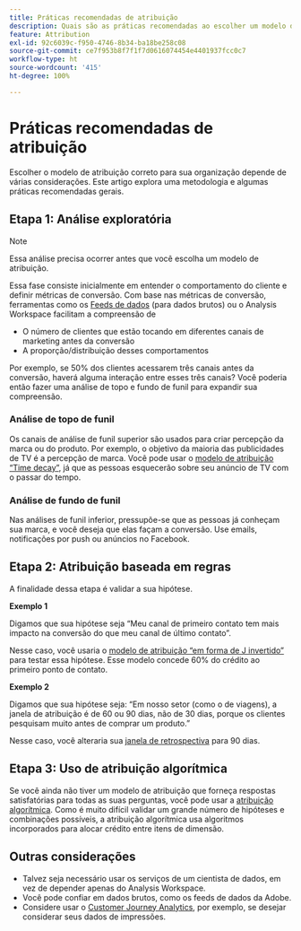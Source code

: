 ```yaml
---
title: Práticas recomendadas de atribuição
description: Quais são as práticas recomendadas ao escolher um modelo de atribuição?
feature: Attribution
exl-id: 92c6039c-f950-4746-8b34-ba18be258c08
source-git-commit: ce7f953b8f7f1f7d0616074454e4401937fcc0c7
workflow-type: ht
source-wordcount: '415'
ht-degree: 100%

---
```


# Práticas recomendadas de atribuição

Escolher o modelo de atribuição correto para sua organização depende de várias considerações. Este artigo explora uma metodologia e algumas práticas recomendadas gerais.

## Etapa 1: Análise exploratória

>[!NOTE]
>Essa análise precisa ocorrer antes que você escolha um modelo de atribuição.

Essa fase consiste inicialmente em entender o comportamento do cliente e definir métricas de conversão. Com base nas métricas de conversão, ferramentas como os [Feeds de dados](https://experienceleague.adobe.com/docs/analytics/export/analytics-data-feed/data-feed-overview.html?lang=pt-BR) (para dados brutos) ou o Analysis Workspace facilitam a compreensão de

* O número de clientes que estão tocando em diferentes canais de marketing antes da conversão
* A proporção/distribuição desses comportamentos

Por exemplo, se 50% dos clientes acessarem três canais antes da conversão, haverá alguma interação entre esses três canais?
Você poderia então fazer uma análise de topo e fundo de funil para expandir sua compreensão.

### Análise de topo de funil

Os canais de análise de funil superior são usados para criar percepção da marca ou do produto. Por exemplo, o objetivo da maioria das publicidades de TV é a percepção de marca. Você pode usar o [modelo de atribuição “Time decay”](/help/analyze/analysis-workspace/attribution/models.md), já que as pessoas esquecerão sobre seu anúncio de TV com o passar do tempo.

### Análise de fundo de funil

Nas análises de funil inferior, pressupõe-se que as pessoas já conheçam sua marca, e você deseja que elas façam a conversão. Use emails, notificações por push ou anúncios no Facebook.

## Etapa 2: Atribuição baseada em regras

A finalidade dessa etapa é validar a sua hipótese.

**Exemplo 1**

Digamos que sua hipótese seja “Meu canal de primeiro contato tem mais impacto na conversão do que meu canal de último contato”. 

Nesse caso, você usaria o [modelo de atribuição “em forma de J invertido”](/help/analyze/analysis-workspace/attribution/models.md) para testar essa hipótese. Esse modelo concede 60% do crédito ao primeiro ponto de contato.

**Exemplo 2**

Digamos que sua hipótese seja: “Em nosso setor (como o de viagens), a janela de atribuição é de 60 ou 90 dias, não de 30 dias, porque os clientes pesquisam muito antes de comprar um produto.”

Nesse caso, você alteraria sua [janela de retrospectiva](https://experienceleague.adobe.com/docs/analytics/analyze/analysis-workspace/attribution/models.html?lang=pt-BR#lookback-windows) para 90 dias.

## Etapa 3: Uso de atribuição algorítmica

Se você ainda não tiver um modelo de atribuição que forneça respostas satisfatórias para todas as suas perguntas, você pode usar a [atribuição algorítmica](/help/analyze/analysis-workspace/attribution/algorithmic.md). Como é muito difícil validar um grande número de hipóteses e combinações possíveis, a atribuição algorítmica usa algoritmos incorporados para alocar crédito entre itens de dimensão.

## Outras considerações

* Talvez seja necessário usar os serviços de um cientista de dados, em vez de depender apenas do Analysis Workspace.
* Você pode confiar em dados brutos, como os feeds de dados da Adobe.
* Considere usar o [Customer Journey Analytics](https://experienceleague.adobe.com/docs/analytics-platform/using/cja-overview/cja-overview.html?lang=pt-BR), por exemplo, se desejar considerar seus dados de impressões.
